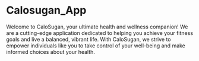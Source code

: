 # Calosugan_App
Welcome to CaloSugan, your ultimate health and wellness companion! We are a cutting-edge application dedicated to helping you achieve your fitness goals and live a balanced, vibrant life. With CaloSugan, we strive to empower individuals like you to take control of your well-being and make informed choices about your health.
